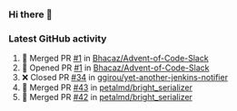 ### Hi there 👋


### Latest GitHub activity
<!--START_SECTION:activity-->
1. 🎉 Merged PR [#1](https://github.com/Bhacaz/Advent-of-Code-Slack/pull/1) in [Bhacaz/Advent-of-Code-Slack](https://github.com/Bhacaz/Advent-of-Code-Slack)
2. 💪 Opened PR [#1](https://github.com/Bhacaz/Advent-of-Code-Slack/pull/1) in [Bhacaz/Advent-of-Code-Slack](https://github.com/Bhacaz/Advent-of-Code-Slack)
3. ❌ Closed PR [#34](https://github.com/ggirou/yet-another-jenkins-notifier/pull/34) in [ggirou/yet-another-jenkins-notifier](https://github.com/ggirou/yet-another-jenkins-notifier)
4. 🎉 Merged PR [#43](https://github.com/petalmd/bright_serializer/pull/43) in [petalmd/bright_serializer](https://github.com/petalmd/bright_serializer)
5. 🎉 Merged PR [#42](https://github.com/petalmd/bright_serializer/pull/42) in [petalmd/bright_serializer](https://github.com/petalmd/bright_serializer)
<!--END_SECTION:activity-->

<!--
**Bhacaz/bhacaz** is a ✨ _special_ ✨ repository because its `README.md` (this file) appears on your GitHub profile.

Here are some ideas to get you started:

- 🔭 I’m currently working on ...
- 🌱 I’m currently learning ...
- 👯 I’m looking to collaborate on ...
- 🤔 I’m looking for help with ...
- 💬 Ask me about ...
- 📫 How to reach me: ...
- 😄 Pronouns: ...
- ⚡ Fun fact: ...
-->
